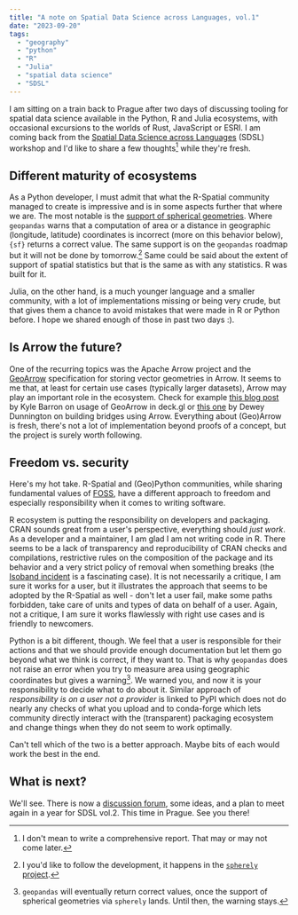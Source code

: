 ```yaml
---
title: "A note on Spatial Data Science across Languages, vol.1"
date: "2023-09-20"
tags:
  - "geography"
  - "python"
  - "R"
  - "Julia"
  - "spatial data science"
  - "SDSL"
---
```


I am sitting on a train back to Prague after two days of discussing tooling for spatial
data science available in the Python, R and Julia ecosystems, with occasional excursions
to the worlds of Rust, JavaScript or ESRI. I am coming back from the
[Spatial Data Science across Languages](https://r-spatial.org/sdsl/) (SDSL) workshop and
I'd like to share a few thoughts[^1] while they're fresh.

[^1]: I don't mean to write a comprehensive report. That may or may not come later.

## Different maturity of ecosystems

As a Python developer, I must admit that what the R-Spatial community managed to create is impressive and is in some aspects further that where we are. The most notable is the [support of
spherical geometries](https://r-spatial.org/r/2020/06/17/s2.html). Where `geopandas` warns that a computation of area or a distance in geographic (longitude, latitude) coordinates is incorrect (more on this behavior below), `{sf}` returns a correct value. The same support is on the `geopandas` roadmap but it will not be done by tomorrow.[^2] Same could be said about the extent of support of spatial statistics but that is the same as with any statistics. R was built for it.

[^2]: I you'd like to follow the development, it happens in the [`spherely` project](https://github.com/benbovy/spherely).

Julia, on the other hand, is a much younger language and a smaller
community, with a lot of implementations missing or being very crude, but that gives them a chance to avoid mistakes that were
made in R or Python before. I hope we shared enough of those in past two days :).

## Is Arrow the future?

One of the recurring topics was the Apache Arrow project and the [GeoArrow](https://github.com/geoarrow/geoarrow) specification for storing vector geometries in Arrow. It seems to me that, at least for certain use cases (typically larger datasets), Arrow may play an important role in the ecosystem. Check for example [this blog post](https://kylebarron.dev/blog/geoarrow-and-geoparquet-in-deck-gl) by Kyle Barron on usage of GeoArrow in deck.gl or [this one](https://dewey.dunnington.ca/post/2022/building-bridges-arrow-parquet-and-geospatial-computing/) by Dewey Dunnington on building bridges using Arrow. Everything about (Geo)Arrow is fresh, there's not a lot of implementation beyond proofs of a concept, but the project is surely worth following.

## Freedom vs. security

Here's my hot take. R-Spatial and (Geo)Python communities, while sharing fundamental values of [FOSS](https://en.wikipedia.org/wiki/Free_and_open-source_software), have a different approach to freedom and especially responsibility when it comes to writing software.

R ecosystem is putting the responsibility on developers and packaging. CRAN sounds great from a user's perspective, everything should _just work_. As a developer and a maintainer, I am glad I am not writing code in R. There seems to be a lack of transparency and
reproducibility of CRAN checks and compilations, restrictive rules on the composition of the package and its behavior and a very strict policy of removal when something breaks (the [Isoband incident](https://appsilon.com/cran-and-the-isoband-incident/) is a fascinating case). It is not necessarily a critique, I am sure it works for a user, but it illustrates the approach that seems to be adopted by the R-Spatial as well - don't let a user fail, make some paths forbidden, take care of units and types of data on behalf of a user. Again, not a critique, I am sure it works flawlessly with right use cases and is friendly to newcomers.

Python is a bit different, though. We feel that a user is responsible for their actions and that we should provide enough documentation but let them go beyond what we think is correct, if they want to. That is why `geopandas` does not raise an error when you try to measure area using geographic coordinates but gives a warning[^3]. We warned you, and now it is your responsibility to decide what to do about it. Similar approach of _responsibility is on a user not a provider_ is linked to PyPI which does not do nearly any checks of what you upload and to conda-forge which lets community directly interact with the (transparent) packaging ecosystem and change things when they do not seem to work optimally.

[^3]: `geopandas` will eventually return correct values, once the support of spherical geometries via `spherely` lands. Until then, the warning stays.

Can't tell which of the two is a better approach. Maybe bits of each would work the best in the end.

## What is next?

We'll see. There is now a [discussion forum](https://github.com/spatial-data-science/discuss), some ideas, and a plan to meet again in a year for SDSL vol.2. This time in Prague. See you there!
